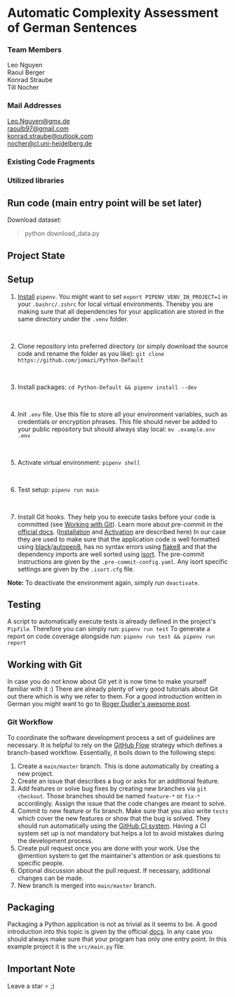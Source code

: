 # Automatic Complexity Assessment of German Sentences
### Team Members
Leo Nguyen </br>
Raoul Berger </br>
Konrad Straube </br>
Till Nocher </br>

### Mail Addresses
Leo.Nguyen@gmx.de </br>
raoulb97@gmail.com </br>
konrad.straube@outlook.com </br>
nocher@cl.uni-heidelberg.de </br>


### Existing Code Fragments
### Utilized libraries

## Run code (main entry point will be set later)
Download dataset:
> python download_data.py

## Project State



## Setup

1. [Install](https://pipenv.pypa.io/en/latest/#install-pipenv-today) ```pipenv```. You might want to set ```export PIPENV_VENV_IN_PROJECT=1``` in your ```.bashrc/.zshrc``` for local virtual environments. Thereby you are making sure that all dependencies for your application are stored in the same directory under the `.venv` folder.
<br>

2. Clone repository into preferred directory (or simply download the source code and rename the folder as you like): `git clone https://github.com/jomazi/Python-Default`
<br>

3. Install packages: `cd Python-Default && pipenv install --dev`
<br>

4. Init ```.env``` file. Use this file to store all your environment variables, such as credentials or encryption phrases. This file should never be added to your public repository but should always stay local: `mv .example.env .env`
<br>

5. Activate virtual environment: `pipenv shell`
<br>

6. Test setup: `pipenv run main`
<br>

7. Install Git hooks. They help you to execute tasks before your code is committed (see [Working with Git](#working-with-git)). Learn more about pre-commit in the [official docs](https://pre-commit.com/). ([Installation](https://pre-commit.com/#installation) and [Activation](https://pre-commit.com/#3-install-the-git-hook-scripts) are described here) In our case they are used to make sure that the application code is well formatted using [black](https://github.com/psf/black)/[autopep8](https://github.com/hhatto/autopep8), has no syntax errors using [flake8](https://gitlab.com/pycqa/flake8) and that the dependency imports are well sorted using [isort](https://github.com/PyCQA/isort). The pre-commit instructions are given by the `.pre-commit-config.yaml`. Any isort specific settings are given by the `.isort.cfg` file.

**Note:** To deactivate the environment again, simply run `deactivate`.

## Testing

A script to automatically execute tests is already defined in the project's `Pipfile`. Therefore you can simply run: `pipenv run test`
To generate a report on code coverage alongside run: `pipenv run test && pipenv run report`

## Working with Git

In case you do not know about Git yet it is now time to make yourself familiar with it :)
There are already plenty of very good tutorials about Git out there which is why  we refer to them. For a good introduction written in German you might want to go to [Roger Dudler's awesome post](https://rogerdudler.github.io/git-guide/index.de.html).

### Git Workflow

To coordinate the software development process a set of guidelines are necessary. It is helpful to rely on the [GitHub Flow](https://guides.github.com/introduction/flow/) strategy which defines a branch-based workflow. Essentially, it boils down to the following steps:

1. Create a `main/master` branch. This is done automatically by creating a new project.
2. Create an issue that describes a bug or asks for an additional feature.
3. Add features or solve bug fixes by creating new branches via `git checkout`. Those branches should be named `feature-*` or `fix-*` accordingly. Assign the issue that the code changes are meant to solve.
4. Commit to new feature or fix branch. Make sure that you also write `tests` which cover the new features or show that the bug is solved. They should run automatically using the [GitHub CI system](https://docs.github.com/en/free-pro-team@latest/actions/guides/about-continuous-integration). Having a CI system set up is not mandatory but helps a lot to avoid mistakes during the development process.
5. Create pull request once you are done with your work. Use the @mention system to get the maintainer's attention or ask questions to specific people.
6. Optional discussion about the pull request. If necessary, additional changes can be made.
7. New branch is merged into `main/master` branch.

## Packaging

Packaging a Python application is not as trivial as it seems to be. A good introduction into this topic is given by the official [docs](https://packaging.python.org/overview/). In any case you should always make sure that your program has only one entry point. In this example project it is the `src/main.py` file.

## Important Note

Leave a star ⭐ ;)
